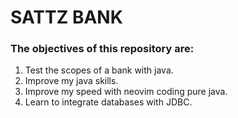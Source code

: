 # SATTZ BANK
### The objectives of this repository are:
1. Test the scopes of a bank with java.
2. Improve my java skills.
3. Improve my speed with neovim coding pure java.
4. Learn to integrate databases with JDBC.
